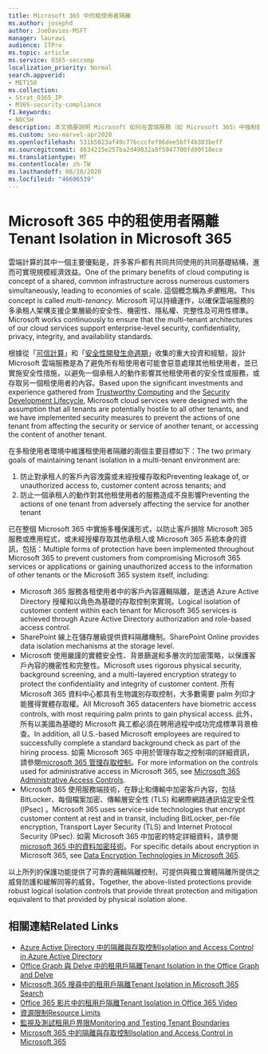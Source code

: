 ```yaml
---
title: Microsoft 365 中的租使用者隔離
ms.author: josephd
author: JoeDavies-MSFT
manager: laurawi
audience: ITPro
ms.topic: article
ms.service: O365-seccomp
localization_priority: Normal
search.appverid:
- MET150
ms.collection:
- Strat_O365_IP
- M365-security-compliance
f1.keywords:
- NOCSH
description: 本文摘要說明 Microsoft 如何在雲端服務（如 Microsoft 365）中強制執行租使用者隔離。
ms.custom: seo-marvel-apr2020
ms.openlocfilehash: 531b5023af49c776cccfef06dee5bff4b303beff
ms.sourcegitcommit: 8634215e257ba2d49832a8f5947700fd00f18ece
ms.translationtype: MT
ms.contentlocale: zh-TW
ms.lasthandoff: 08/10/2020
ms.locfileid: "46606539"
---
```

# <a name="tenant-isolation-in-microsoft-365"></a><span data-ttu-id="d94f1-103">Microsoft 365 中的租使用者隔離</span><span class="sxs-lookup"><span data-stu-id="d94f1-103">Tenant Isolation in Microsoft 365</span></span>

<span data-ttu-id="d94f1-104">雲端計算的其中一個主要優點是，許多客戶都有共同共同使用的共同基礎結構，進而可實現規模經濟效益。</span><span class="sxs-lookup"><span data-stu-id="d94f1-104">One of the primary benefits of cloud computing is concept of a shared, common infrastructure across numerous customers simultaneously, leading to economies of scale.</span></span> <span data-ttu-id="d94f1-105">這個概念稱為*多重*租用。</span><span class="sxs-lookup"><span data-stu-id="d94f1-105">This concept is called *multi-tenancy*.</span></span> <span data-ttu-id="d94f1-106">Microsoft 可以持續運作，以確保雲端服務的多承租人架構支援企業層級的安全性、機密性、隱私權、完整性及可用性標準。</span><span class="sxs-lookup"><span data-stu-id="d94f1-106">Microsoft works continuously to ensure that the multi-tenant architectures of our cloud services support enterprise-level security, confidentiality, privacy, integrity, and availability standards.</span></span>

<span data-ttu-id="d94f1-107">根據從「[可信計算](https://www.microsoft.com/trust-center)」和「[安全性開發生命週期](https://www.microsoft.com/securityengineering/sdl/)」收集的重大投資和經驗，設計 Microsoft 雲端服務是為了避免所有租使用者可能會惡意處理其他租使用者，並已實施安全性措施，以避免一個承租人的動作影響其他租使用者的安全性或服務，或存取另一個租使用者的內容。</span><span class="sxs-lookup"><span data-stu-id="d94f1-107">Based upon the significant investments and experience gathered from [Trustworthy Computing](https://www.microsoft.com/trust-center) and the [Security Development Lifecycle](https://www.microsoft.com/securityengineering/sdl/), Microsoft cloud services were designed with the assumption that all tenants are potentially hostile to all other tenants, and we have implemented security measures to prevent the actions of one tenant from affecting the security or service of another tenant, or accessing the content of another tenant.</span></span>

<span data-ttu-id="d94f1-108">在多租使用者環境中維護租使用者隔離的兩個主要目標如下：</span><span class="sxs-lookup"><span data-stu-id="d94f1-108">The two primary goals of maintaining tenant isolation in a multi-tenant environment are:</span></span>

1.    <span data-ttu-id="d94f1-109">防止對承租人的客戶內容洩露或未經授權存取和</span><span class="sxs-lookup"><span data-stu-id="d94f1-109">Preventing leakage of, or unauthorized access to, customer content across tenants; and</span></span>
2.    <span data-ttu-id="d94f1-110">防止一個承租人的動作對其他租使用者的服務造成不良影響</span><span class="sxs-lookup"><span data-stu-id="d94f1-110">Preventing the actions of one tenant from adversely affecting the service for another tenant</span></span>

<span data-ttu-id="d94f1-111">已在整個 Microsoft 365 中實施多種保護形式，以防止客戶損除 Microsoft 365 服務或應用程式，或未經授權存取其他承租人或 Microsoft 365 系統本身的資訊，包括：</span><span class="sxs-lookup"><span data-stu-id="d94f1-111">Multiple forms of protection have been implemented throughout Microsoft 365 to prevent customers from compromising Microsoft 365 services or applications or gaining unauthorized access to the information of other tenants or the Microsoft 365 system itself, including:</span></span>

- <span data-ttu-id="d94f1-112">Microsoft 365 服務各租使用者中的客戶內容邏輯隔離，是透過 Azure Active Directory 授權和以角色為基礎的存取控制來實現。</span><span class="sxs-lookup"><span data-stu-id="d94f1-112">Logical isolation of customer content within each tenant for Microsoft 365 services is achieved through Azure Active Directory authorization and role-based access control.</span></span>
- <span data-ttu-id="d94f1-113">SharePoint 線上在儲存層級提供資料隔離機制。</span><span class="sxs-lookup"><span data-stu-id="d94f1-113">SharePoint Online provides data isolation mechanisms at the storage level.</span></span>
- <span data-ttu-id="d94f1-114">Microsoft 使用嚴謹的實體安全性、背景篩選和多層次的加密策略，以保護客戶內容的機密性和完整性。</span><span class="sxs-lookup"><span data-stu-id="d94f1-114">Microsoft uses rigorous physical security, background screening, and a multi-layered encryption strategy to protect the confidentiality and integrity of customer content.</span></span> <span data-ttu-id="d94f1-115">所有 Microsoft 365 資料中心都具有生物識別存取控制，大多數需要 palm 列印才能獲得實體存取權。</span><span class="sxs-lookup"><span data-stu-id="d94f1-115">All Microsoft 365 datacenters have biometric access controls, with most requiring palm prints to gain physical access.</span></span> <span data-ttu-id="d94f1-116">此外，所有以美國為基礎的 Microsoft 員工都必須在聘用過程中成功完成標準背景檢查。</span><span class="sxs-lookup"><span data-stu-id="d94f1-116">In addition, all U.S.-based Microsoft employees are required to successfully complete a standard background check as part of the hiring process.</span></span> <span data-ttu-id="d94f1-117">如需 Microsoft 365 中用於管理存取之控制項的詳細資訊，請參閱[microsoft 365 管理存取控制](office-365-administrative-access-controls-overview.md)。</span><span class="sxs-lookup"><span data-stu-id="d94f1-117">For more information on the controls used for administrative access in Microsoft 365, see [Microsoft 365 Administrative Access Controls](office-365-administrative-access-controls-overview.md).</span></span>
- <span data-ttu-id="d94f1-118">Microsoft 365 使用服務端技術，在靜止和傳輸中加密客戶內容，包括 BitLocker、每個檔案加密、傳輸層安全性 (TLS) 和網際網路通訊協定安全性 (IPsec) 。</span><span class="sxs-lookup"><span data-stu-id="d94f1-118">Microsoft 365 uses service-side technologies that encrypt customer content at rest and in transit, including BitLocker, per-file encryption, Transport Layer Security (TLS) and Internet Protocol Security (IPsec).</span></span> <span data-ttu-id="d94f1-119">如需 Microsoft 365 中加密的特定詳細資料，請參閱[microsoft 365 中的資料加密技術](https://docs.microsoft.com/microsoft-365/compliance/office-365-encryption-in-the-microsoft-cloud-overview)。</span><span class="sxs-lookup"><span data-stu-id="d94f1-119">For specific details about encryption in Microsoft 365, see [Data Encryption Technologies in Microsoft 365](https://docs.microsoft.com/microsoft-365/compliance/office-365-encryption-in-the-microsoft-cloud-overview).</span></span>

<span data-ttu-id="d94f1-120">以上所列的保護功能提供了可靠的邏輯隔離控制，可提供與獨立實體隔離所提供之威脅防護和緩解同等的威脅。</span><span class="sxs-lookup"><span data-stu-id="d94f1-120">Together, the above-listed protections provide robust logical isolation controls that provide threat protection and mitigation equivalent to that provided by physical isolation alone.</span></span>

## <a name="related-links"></a><span data-ttu-id="d94f1-121">相關連結</span><span class="sxs-lookup"><span data-stu-id="d94f1-121">Related Links</span></span>

- [<span data-ttu-id="d94f1-122">Azure Active Directory 中的隔離與存取控制</span><span class="sxs-lookup"><span data-stu-id="d94f1-122">Isolation and Access Control in Azure Active Directory</span></span>](office-365-isolation-in-azure-active-directory.md)
- [<span data-ttu-id="d94f1-123">Office Graph 與 Delve 中的租用戶隔離</span><span class="sxs-lookup"><span data-stu-id="d94f1-123">Tenant Isolation in the Office Graph and Delve</span></span>](office-365-isolation-in-graph-and-delve.md)
- [<span data-ttu-id="d94f1-124">Microsoft 365 搜尋中的租用戶隔離</span><span class="sxs-lookup"><span data-stu-id="d94f1-124">Tenant Isolation in Microsoft 365 Search</span></span>](office-365-isolation-in-office-365-search.md)
- [<span data-ttu-id="d94f1-125">Office 365 影片中的租用戶隔離</span><span class="sxs-lookup"><span data-stu-id="d94f1-125">Tenant Isolation in Office 365 Video</span></span>](office-365-isolation-in-office-365-video.md)
- [<span data-ttu-id="d94f1-126">資源限制</span><span class="sxs-lookup"><span data-stu-id="d94f1-126">Resource Limits</span></span>](office-365-resource-limits.md)
- [<span data-ttu-id="d94f1-127">監視及測試租用戶界限</span><span class="sxs-lookup"><span data-stu-id="d94f1-127">Monitoring and Testing Tenant Boundaries</span></span>](office-365-monitoring-and-testing.md)
- [<span data-ttu-id="d94f1-128">Microsoft 365 中的隔離與存取控制</span><span class="sxs-lookup"><span data-stu-id="d94f1-128">Isolation and Access Control in Microsoft 365</span></span>](office-365-isolation-in-office-365.md)
